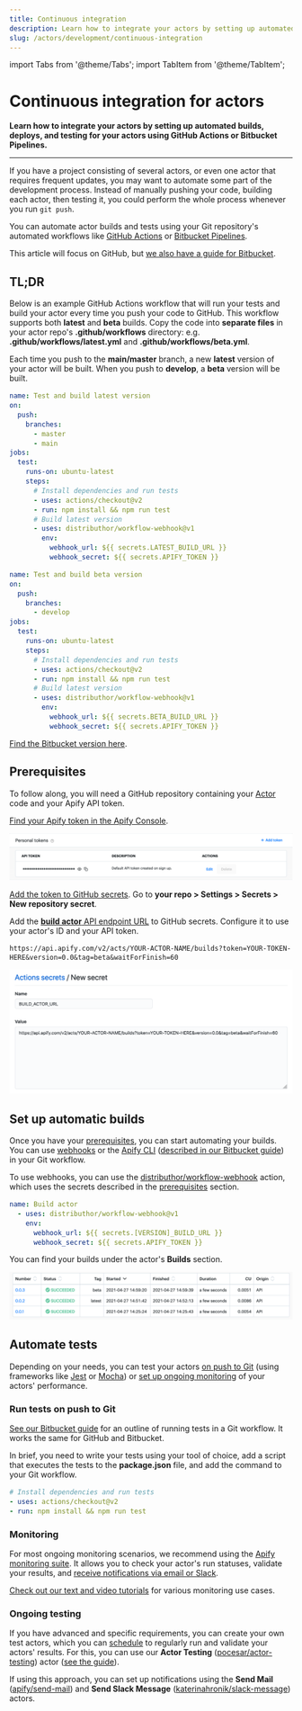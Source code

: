 ```yaml
---
title: Continuous integration
description: Learn how to integrate your actors by setting up automated builds, deploys, and testing for your actors using GitHub Actions or Bitbucket Pipelines.
slug: /actors/development/continuous-integration
---
```


import Tabs from '@theme/Tabs';
import TabItem from '@theme/TabItem';

# Continuous integration for actors

**Learn how to integrate your actors by setting up automated builds, deploys, and testing for your actors using GitHub Actions or Bitbucket Pipelines.**

---

If you have a project consisting of several actors, or even one actor that requires frequent updates, you may want to automate some part of the development process. Instead of manually pushing your code, building each actor, then testing it, you could perform the whole process whenever you run `git push`.

You can automate actor builds and tests using your Git repository's automated workflows like [GitHub Actions](https://github.com/features/actions) or [Bitbucket Pipelines](https://bitbucket.org/product/features/pipelines).

This article will focus on GitHub, but [we also have a guide for Bitbucket](https://help.apify.com/en/articles/1861038-setting-up-continuous-integration-for-apify-actors-on-bitbucket).

## TL;DR

Below is an example GitHub Actions workflow that will run your tests and build your actor every time you push your code to GitHub. This workflow supports both **latest** and **beta** builds. Copy the code into **separate files** in your actor repo's **.github/workflows** directory: e.g. **.github/workflows/latest.yml** and **.github/workflows/beta.yml**.

Each time you push to the **main/master** branch, a new **latest** version of your actor will be built. When you push to **develop**, a **beta** version will be built.

<Tabs groupId="main">
<TabItem value="latest.yml" label="latest.yml">

```yaml
name: Test and build latest version
on:
  push:
    branches:
      - master
      - main
jobs:
  test:
    runs-on: ubuntu-latest
    steps:
      # Install dependencies and run tests
      - uses: actions/checkout@v2
      - run: npm install && npm run test
      # Build latest version
      - uses: distributhor/workflow-webhook@v1
        env:
          webhook_url: ${{ secrets.LATEST_BUILD_URL }}
          webhook_secret: ${{ secrets.APIFY_TOKEN }}

```

</TabItem>


<TabItem value="beta.yml" label="beta.yml">

```yaml
name: Test and build beta version
on:
  push:
    branches:
      - develop
jobs:
  test:
    runs-on: ubuntu-latest
    steps:
      # Install dependencies and run tests
      - uses: actions/checkout@v2
      - run: npm install && npm run test
      # Build latest version
      - uses: distributhor/workflow-webhook@v1
        env:
          webhook_url: ${{ secrets.BETA_BUILD_URL }}
          webhook_secret: ${{ secrets.APIFY_TOKEN }}

```

</TabItem>
</Tabs>

[Find the Bitbucket version here](https://help.apify.com/en/articles/1861038-setting-up-continuous-integration-for-apify-actors-on-bitbucket).

## Prerequisites

To follow along, you will need a GitHub repository containing your [Actor](../index.mdx) code and your Apify API token.

[Find your Apify token in the Apify Console](https://console.apify.com/account#/integrations).

![Apify token in app](./images/ci-token.png)

[Add the token to GitHub secrets](https://docs.github.com/en/actions/reference/encrypted-secrets#creating-encrypted-secrets-for-a-repository). Go to **your repo > Settings > Secrets > New repository secret**.

Add the [**build actor** API endpoint URL](/api/v2#/reference/actors/build-collection/build-actor) to GitHub secrets. Configure it to use your actor's ID and your API token.

```cURL
https://api.apify.com/v2/acts/YOUR-ACTOR-NAME/builds?token=YOUR-TOKEN-HERE&version=0.0&tag=beta&waitForFinish=60
```

![Add build actor URL to secrets](./images/ci-add-build-url.png)

## Set up automatic builds

Once you have your [prerequisites](#prerequisites), you can start automating your builds. You can use [webhooks](https://en.wikipedia.org/wiki/Webhook) or the [Apify CLI](/cli/) ([described in our Bitbucket guide](https://help.apify.com/en/articles/1861038-setting-up-continuous-integration-for-apify-actors-on-bitbucket)) in your Git workflow.

To use webhooks, you can use the [distributhor/workflow-webhook](https://github.com/distributhor/workflow-webhook) action, which uses the secrets described in the [prerequisites](#prerequisites) section.

```yaml
name: Build actor
  - uses: distributhor/workflow-webhook@v1
    env:
      webhook_url: ${{ secrets.[VERSION]_BUILD_URL }}
      webhook_secret: ${{ secrets.APIFY_TOKEN }}
```

You can find your builds under the actor's **Builds** section.

![An actor's builds](./images/ci-builds.png)

## Automate tests

Depending on your needs, you can test your actors [on push to Git](#run-tests-on-push-to-git) (using frameworks like [Jest](https://jestjs.io/) or [Mocha](https://mochajs.org/)) or [set up ongoing monitoring](#monitoring) of your actors' performance.

### Run tests on push to Git

[See our Bitbucket guide](https://help.apify.com/en/articles/1861038-setting-up-continuous-integration-for-apify-actors-on-bitbucket) for an outline of running tests in a Git workflow. It works the same for GitHub and Bitbucket.

In brief, you need to write your tests using your tool of choice, add a script that executes the tests to the **package.json** file, and add the command to your Git workflow.

```yaml
# Install dependencies and run tests
- uses: actions/checkout@v2
- run: npm install && npm run test
```

### Monitoring

For most ongoing monitoring scenarios, we recommend using the [Apify monitoring suite](https://apify.com/apify/monitoring). It allows you to check your actor's run statuses, validate your results, and [receive notifications via email or Slack](https://apify.com/apify/monitoring#notifications).

[Check out our text and video tutorials](../../monitoring/index.md) for various monitoring use cases.

### Ongoing testing

If you have advanced and specific requirements, you can create your own test actors, which you can [schedule](../../schedules.md) to regularly run and validate your actors' results. For this, you can use our **Actor Testing** ([pocesar/actor-testing](https://apify.com/pocesar/actor-testing)) actor ([see the guide](./testing_and_maintenance.md)).

If using this approach, you can set up notifications using the **Send Mail** ([apify/send-mail](https://apify.com/apify/send-mail)) and **Send Slack Message** ([katerinahronik/slack-message](https://apify.com/katerinahronik/slack-message)) actors.

